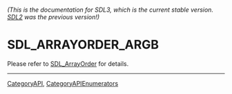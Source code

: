 ###### (This is the documentation for SDL3, which is the current stable version. [SDL2](https://wiki.libsdl.org/SDL2/) was the previous version!)
# SDL_ARRAYORDER_ARGB

Please refer to [SDL_ArrayOrder](SDL_ArrayOrder) for details.

----
[CategoryAPI](CategoryAPI), [CategoryAPIEnumerators](CategoryAPIEnumerators)

